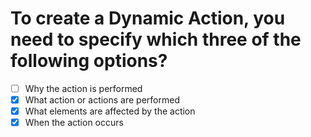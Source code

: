 # To create a Dynamic Action, you need to specify which three of the following options?

- [ ] Why the action is performed
- [x] What action or actions are performed
- [x] What elements are affected by the action
- [x] When the action occurs